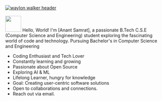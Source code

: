 [![waylon walker header](https://github.com/VARhimank/VARhimank/blob/main/header.gif)](https://www.linkedin.com/in/anant-samrat-bb3b9b247)
<br><br>
<img src="https://blog.joypixels.com/content/images/2019/06/waving_hand_sign_1024.gif" style="height:50px; width :50px"> Hello, World! I'm [Anant Samrat], a passionate B.Tech C.S.E (Computer Science and Engineering) student exploring the fascinating world of code and technology. 
Pursuing Bachelor's in Computer Science and Engineering
- Coding Enthusiast and Tech Lover
- Constantly learning and growing
- Passionate about Open Source
- Exploring AI & ML
- Lifelong Learner, hungry for knowledge
- Goal: Creating user-centric software solutions
- Open to collaborations and connections.
- Reach out via email.



<br>

